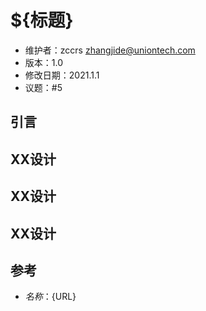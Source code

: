 <!-- 如: "# 应用程序图标规范" -->
# ${标题}

<!-- 请在使用时替换具体的信息 -->
* 维护者：zccrs <zhangjide@uniontech.com>
* 版本：1.0
* 修改日期：2021.1.1
* 议题：#5

## 引言

<!-- 此处应给出此规范的背景说明 -->

## XX设计

<!--  针对设计1的描述 -->

## XX设计

<!-- 针对设计2的描述 -->

## XX设计

<!-- 针对设计3的描述 -->

## 参考

<!-- 如: "* freedesktop图标主题: https://www.freedesktop.org/" -->
* ${名称}：${URL}